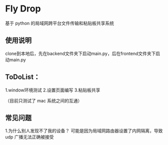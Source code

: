 # Fly Drop

基于 python 的局域网跨平台文件传输和粘贴板共享系统

## 使用说明
clone到本地后，先在backend文件夹下启动main.py，后在frontend文件夹下启动main.py

## ToDoList：
1.window环境测试
2.设置页面编写
3.粘贴板共享

（目前只测试了 mac 系统之间的互通）

## 常见问题
1.为什么别人发现不了我的设备？
可能是因为局域网路由器设置了内网隔离，导致 udp 广播无法正确被接受
